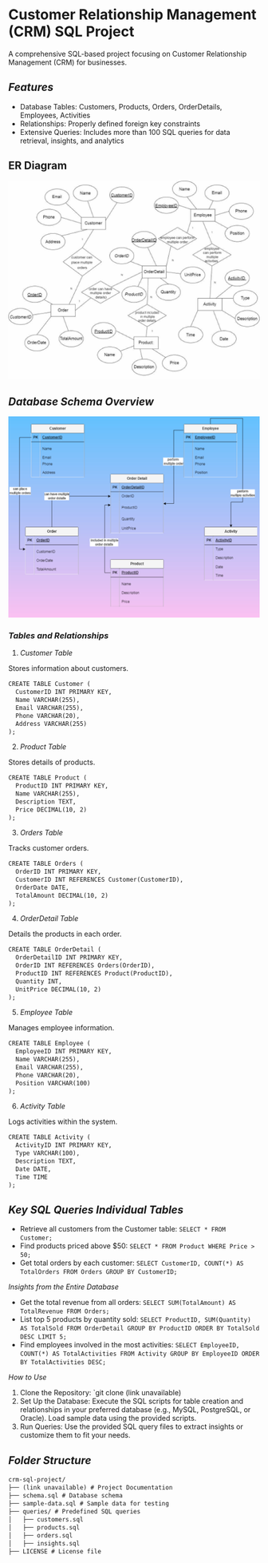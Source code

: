 
# Customer Relationship Management (CRM) SQL Project
A comprehensive SQL-based project focusing on Customer Relationship Management (CRM) for businesses.

## *Features*

- Database Tables: Customers, Products, Orders, OrderDetails, Employees, Activities
- Relationships: Properly defined foreign key constraints
- Extensive Queries: Includes more than 100 SQL queries for data retrieval, insights, and analytics

## ER Diagram 
![CRM](CRM.jpg)



## *Database Schema Overview*
![CRM-DataBase-Schema](CRM-DataBase-Schema.jpg)
### *Tables and Relationships*

1. *Customer Table*

Stores information about customers.

```
CREATE TABLE Customer (
  CustomerID INT PRIMARY KEY,
  Name VARCHAR(255),
  Email VARCHAR(255),
  Phone VARCHAR(20),
  Address VARCHAR(255)
);
```
2. *Product Table*

Stores details of products.

```
CREATE TABLE Product (
  ProductID INT PRIMARY KEY,
  Name VARCHAR(255),
  Description TEXT,
  Price DECIMAL(10, 2)
);
```

3. *Orders Table*

Tracks customer orders.

```
CREATE TABLE Orders (
  OrderID INT PRIMARY KEY,
  CustomerID INT REFERENCES Customer(CustomerID),
  OrderDate DATE,
  TotalAmount DECIMAL(10, 2)
);
```

4. *OrderDetail Table*

Details the products in each order.

```
CREATE TABLE OrderDetail (
  OrderDetailID INT PRIMARY KEY,
  OrderID INT REFERENCES Orders(OrderID),
  ProductID INT REFERENCES Product(ProductID),
  Quantity INT,
  UnitPrice DECIMAL(10, 2)
);
```

5. *Employee Table*

Manages employee information.

```
CREATE TABLE Employee (
  EmployeeID INT PRIMARY KEY,
  Name VARCHAR(255),
  Email VARCHAR(255),
  Phone VARCHAR(20),
  Position VARCHAR(100)
);
```

6. *Activity Table*

Logs activities within the system.

```
CREATE TABLE Activity (
  ActivityID INT PRIMARY KEY,
  Type VARCHAR(100),
  Description TEXT,
  Date DATE,
  Time TIME
);
```

## *Key SQL Queries* *Individual Tables*

- Retrieve all customers from the Customer table: `SELECT * FROM Customer;`
- Find products priced above $50: `SELECT * FROM Product WHERE Price > 50;`
- Get total orders by each customer: `SELECT CustomerID, COUNT(*) AS TotalOrders FROM Orders GROUP BY CustomerID;`

*Insights from the Entire Database*

- Get the total revenue from all orders: `SELECT SUM(TotalAmount) AS TotalRevenue FROM Orders;`
- List top 5 products by quantity sold: `SELECT ProductID, SUM(Quantity) AS TotalSold FROM OrderDetail GROUP BY ProductID ORDER BY TotalSold DESC LIMIT 5;`
- Find employees involved in the most activities: `SELECT EmployeeID, COUNT(*) AS TotalActivities FROM Activity GROUP BY EmployeeID ORDER BY TotalActivities DESC;`

*How to Use*

1. Clone the Repository: `git clone (link unavailable)
2. Set Up the Database: Execute the SQL scripts for table creation and relationships in your preferred database (e.g., MySQL, PostgreSQL, or Oracle). Load sample data using the provided scripts.
3. Run Queries: Use the provided SQL query files to extract insights or customize them to fit your needs.

## *Folder Structure*

```
crm-sql-project/
├── (link unavailable) # Project Documentation
├── schema.sql # Database schema
├── sample-data.sql # Sample data for testing
├── queries/ # Predefined SQL queries
│   ├── customers.sql
│   ├── products.sql
│   ├── orders.sql
│   ├── insights.sql
├── LICENSE # License file
```
